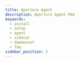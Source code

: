 ```yaml
---
title: Aperture Agent
description: Aperture Agent FAQ
keywords:
  - install
  - setup
  - agent
  - sidecar
  - daemonset
  - faq
sidebar_position: 2
---
```


